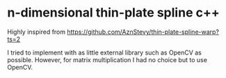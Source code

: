 # n-dimensional thin-plate spline c++

Highly inspired from https://github.com/AznStevy/thin-plate-spline-warp?ts=2

I tried to implement with as little external library such as OpenCV as possible.  However, for matrix multiplication I had no choice but to use OpenCV.
